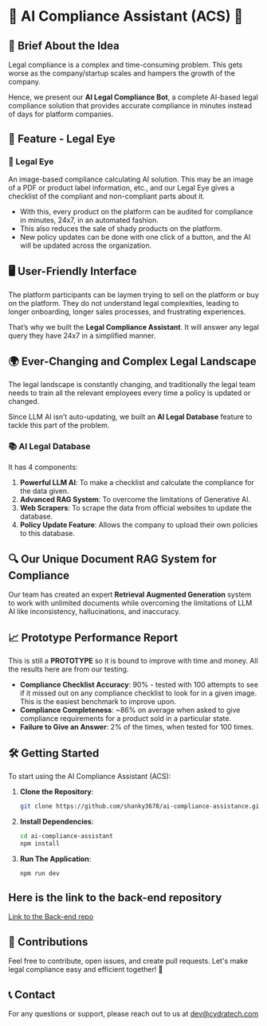 # 📜 AI Compliance Assistant (ACS) 🚀

## 📝 Brief About the Idea
Legal compliance is a complex and time-consuming problem. This gets worse as the company/startup scales and hampers the growth of the company.

Hence, we present our **AI Legal Compliance Bot**, a complete AI-based legal compliance solution that provides accurate compliance in minutes instead of days for platform companies.

## 🌟 Feature - Legal Eye
### 📸 Legal Eye
An image-based compliance calculating AI solution. This may be an image of a PDF or product label information, etc., and our Legal Eye gives a checklist of the compliant and non-compliant parts about it.
- With this, every product on the platform can be audited for compliance in minutes, 24x7, in an automated fashion.
- This also reduces the sale of shady products on the platform.
- New policy updates can be done with one click of a button, and the AI will be updated across the organization.

## 🖥️ User-Friendly Interface
The platform participants can be laymen trying to sell on the platform or buy on the platform. They do not understand legal complexities, leading to longer onboarding, longer sales processes, and frustrating experiences.

That’s why we built the **Legal Compliance Assistant**. It will answer any legal query they have 24x7 in a simplified manner.

## 🌍 Ever-Changing and Complex Legal Landscape
The legal landscape is constantly changing, and traditionally the legal team needs to train all the relevant employees every time a policy is updated or changed.

Since LLM AI isn’t auto-updating, we built an **AI Legal Database** feature to tackle this part of the problem.

### 📚 AI Legal Database
It has 4 components:
1. **Powerful LLM AI**: To make a checklist and calculate the compliance for the data given.
2. **Advanced RAG System**: To overcome the limitations of Generative AI.
3. **Web Scrapers**: To scrape the data from official websites to update the database.
4. **Policy Update Feature**: Allows the company to upload their own policies to this database.

## 🔍 Our Unique Document RAG System for Compliance
Our team has created an expert **Retrieval Augmented Generation** system to work with unlimited documents while overcoming the limitations of LLM AI like inconsistency, hallucinations, and inaccuracy.

## 📈 Prototype Performance Report
This is still a **PROTOTYPE** so it is bound to improve with time and money. All the results here are from our testing.

- **Compliance Checklist Accuracy**: 90% - tested with 100 attempts to see if it missed out on any compliance checklist to look for in a given image. This is the easiest benchmark to improve upon.
- **Compliance Completeness**: ~86% on average when asked to give compliance requirements for a product sold in a particular state.
- **Failure to Give an Answer**: 2% of the times, when tested for 100 times.


## 🛠️ Getting Started

To start using the AI Compliance Assistant (ACS):

1. **Clone the Repository**:
   ```bash
   git clone https://github.com/shanky3678/ai-compliance-assistance.git
   ```

2. **Install Dependencies**:
   ```bash
   cd ai-compliance-assistant
   npm install
   ```
3. **Run The Application**:
   ```base
   npm run dev
   ```

## Here is the link to the back-end repository

[Link to the Back-end repo](https://github.com/JeevansSP/hackathon-poc)


## 📝 Contributions

Feel free to contribute, open issues, and create pull requests. Let's make legal compliance easy and efficient together! 🚀

## 📞 Contact
For any questions or support, please reach out to us at dev@cydratech.com
